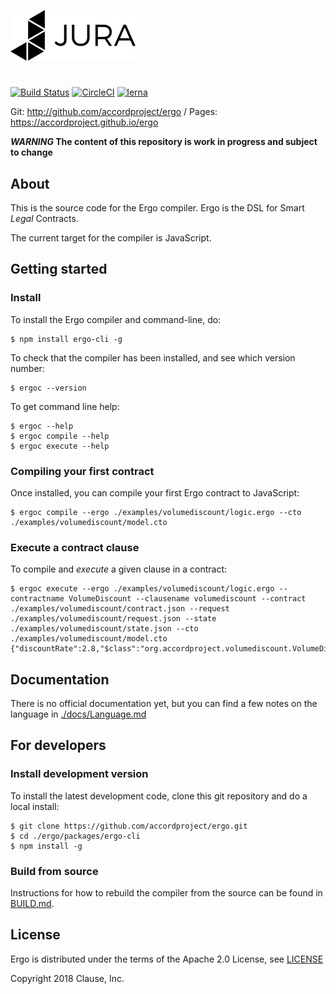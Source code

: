 ![Ergo](./docs/ergologo.png)

#

[![Build Status](https://travis-ci.org/accordproject/ergo.svg?branch=master)](https://travis-ci.org/accordproject/ergo)
[![CircleCI](https://circleci.com/gh/accordproject/ergo.svg?style=shield)](https://circleci.com/gh/accordproject/ergo)
[![lerna](https://img.shields.io/badge/maintained%20with-lerna-cc00ff.svg)](https://lernajs.io/)

Git: http://github.com/accordproject/ergo / Pages: https://accordproject.github.io/ergo

**_WARNING_ The content of this repository is work in progress and subject to change**

## About

This is the source code for the Ergo compiler. Ergo is the DSL for Smart *Legal* Contracts.

The current target for the compiler is JavaScript.

## Getting started

### Install

To install the Ergo compiler and command-line, do:
```
$ npm install ergo-cli -g
```

To check that the compiler has been installed, and see which version number:
```
$ ergoc --version
```

To get command line help:
```
$ ergoc --help
$ ergoc compile --help
$ ergoc execute --help
```

### Compiling your first contract

Once installed, you can compile your first Ergo contract to JavaScript:
```
$ ergoc compile --ergo ./examples/volumediscount/logic.ergo --cto ./examples/volumediscount/model.cto
```

### Execute a contract clause

To compile and _execute_ a given clause in a contract:

```
$ ergoc execute --ergo ./examples/volumediscount/logic.ergo --contractname VolumeDiscount --clausename volumediscount --contract ./examples/volumediscount/contract.json --request ./examples/volumediscount/request.json --state ./examples/volumediscount/state.json --cto ./examples/volumediscount/model.cto
{"discountRate":2.8,"$class":"org.accordproject.volumediscount.VolumeDiscountResponse"}
```

## Documentation

There is no official documentation yet, but you can find a few notes on the language in [./docs/Language.md](./docs/Language.md)

## For developers

### Install development version

To install the latest development code, clone this git repository and do a local install:
```
$ git clone https://github.com/accordproject/ergo.git
$ cd ./ergo/packages/ergo-cli
$ npm install -g
```

### Build from source

Instructions for how to rebuild the compiler from the source can be found in [BUILD.md](BUILD.md).

## License

Ergo is distributed under the terms of the Apache 2.0 License, see
[LICENSE](LICENSE)

Copyright 2018 Clause, Inc.


